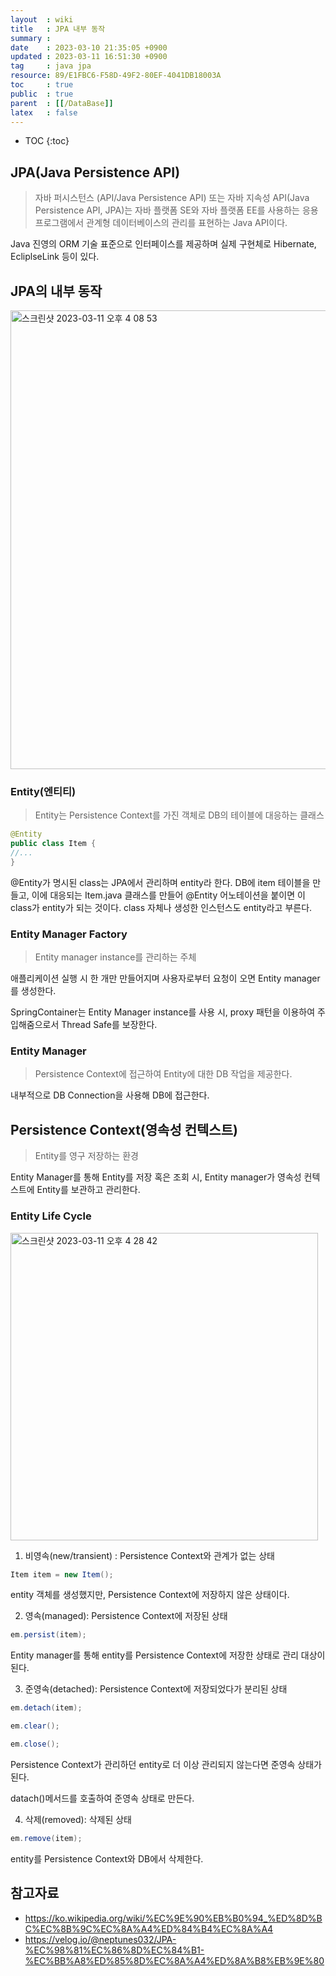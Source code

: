 ```yaml
---
layout  : wiki
title   : JPA 내부 동작
summary : 
date    : 2023-03-10 21:35:05 +0900
updated : 2023-03-11 16:51:30 +0900
tag     : java jpa 
resource: 89/E1FBC6-F58D-49F2-80EF-4041DB18003A
toc     : true
public  : true
parent  : [[/DataBase]]
latex   : false
---
```

* TOC
{:toc}

## JPA(Java Persistence API)

> 자바 퍼시스턴스 (API/Java Persistence API) 또는 자바 지속성 API(Java Persistence API, JPA)는 
> 자바 플랫폼 SE와 자바 플랫폼 EE를 사용하는 응용프로그램에서 관계형 데이터베이스의 관리를 표현하는 Java API이다.

Java 진영의 ORM 기술 표준으로 인터페이스를 제공하며 실제 구현체로 Hibernate, EcliplseLink 등이 있다.

## JPA의 내부 동작

<img width="734" alt="스크린샷 2023-03-11 오후 4 08 53" src="https://user-images.githubusercontent.com/85725033/224470582-620cdb30-430c-4ee1-b75d-e1c7feeb91d8.png">

### Entity(엔티티)

> Entity는 Persistence Context를 가진 객체로 DB의 테이블에 대응하는 클래스

```java
@Entity
public class Item {
//...
}
```

@Entity가 명시된 class는 JPA에서 관리하며 entity라 한다. DB에 item 테이블을
만들고, 이에 대응되는 Item.java 클래스를 만들어 @Entity 어노테이션을 붙이면 이 class가 entity가 되는 것이다.
class 자체나 생성한 인스턴스도 entity라고 부른다.

### Entity Manager Factory

> Entity manager instance를 관리하는 주체

애플리케이션 실행 시 한 개만 만들어지며 사용자로부터 요청이 오면 Entity manager를 생성한다.

SpringContainer는 Entity Manager instance를 사용 시, proxy 패턴을 이용하여 주입해줌으로서 Thread Safe를 보장한다.

### Entity Manager

> Persistence Context에 접근하여 Entity에 대한 DB 작업을 제공한다. 

내부적으로 DB Connection을 사용해 DB에 접근한다.

## Persistence Context(영속성 컨텍스트)

> Entity를 영구 저장하는 환경 

Entity Manager를 통해 Entity를 저장 혹은 조회 시, Entity manager가 영속성 컨텍스트에 Entity를 보관하고 관리한다.

### Entity Life Cycle

<img width="492" alt="스크린샷 2023-03-11 오후 4 28 42" src="https://user-images.githubusercontent.com/85725033/224471381-5942dc77-199c-435a-ae45-0030a9f4e062.png">

1) 비영속(new/transient) : Persistence Context와 관계가 없는 상태

```java
Item item = new Item();
```

entity 객체를 생성했지만, Persistence Context에 저장하지 않은 상태이다.

2) 영속(managed): Persistence Context에 저장된 상태

```java
em.persist(item);
```

Entity manager를 통해 entity를 Persistence Context에 저장한 상태로 관리 대상이 된다.

3) 준영속(detached): Persistence Context에 저장되었다가 분리된 상태

```java
em.detach(item);

em.clear();

em.close();
```

Persistence Context가 관리하던 entity로 더 이상 관리되지 않는다면 준영속 상태가 된다.

datach()메서드를 호출하여 준영속 상태로 만든다.

4) 삭제(removed): 삭제된 상태

```java
em.remove(item);
```

entity를 Persistence Context와 DB에서 삭제한다.

## 참고자료

- https://ko.wikipedia.org/wiki/%EC%9E%90%EB%B0%94_%ED%8D%BC%EC%8B%9C%EC%8A%A4%ED%84%B4%EC%8A%A4 
- https://velog.io/@neptunes032/JPA-%EC%98%81%EC%86%8D%EC%84%B1-%EC%BB%A8%ED%85%8D%EC%8A%A4%ED%8A%B8%EB%9E%80